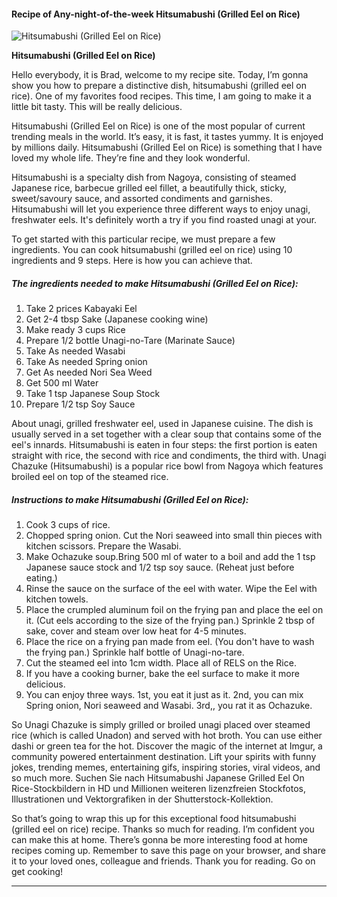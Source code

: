             

#### Recipe of Any-night-of-the-week Hitsumabushi (Grilled Eel on Rice)

![Hitsumabushi (Grilled Eel on Rice)](https://img-global.cpcdn.com/recipes/7b6e1be6794c77e6/751x532cq70/hitsumabushi-grilled-eel-on-rice-recipe-main-photo.jpg)

**Hitsumabushi (Grilled Eel on Rice)**

Hello everybody, it is Brad, welcome to my recipe site. Today, I’m gonna show you how to prepare a distinctive dish, hitsumabushi (grilled eel on rice). One of my favorites food recipes. This time, I am going to make it a little bit tasty. This will be really delicious.

Hitsumabushi (Grilled Eel on Rice) is one of the most popular of current trending meals in the world. It’s easy, it is fast, it tastes yummy. It is enjoyed by millions daily. Hitsumabushi (Grilled Eel on Rice) is something that I have loved my whole life. They’re fine and they look wonderful.

Hitsumabushi is a specialty dish from Nagoya, consisting of steamed Japanese rice, barbecue grilled eel fillet, a beautifully thick, sticky, sweet/savoury sauce, and assorted condiments and garnishes. Hitsumabushi will let you experience three different ways to enjoy unagi, freshwater eels. It's definitely worth a try if you find roasted unagi at your.

To get started with this particular recipe, we must prepare a few ingredients. You can cook hitsumabushi (grilled eel on rice) using 10 ingredients and 9 steps. Here is how you can achieve that.

##### The ingredients needed to make Hitsumabushi (Grilled Eel on Rice):

1.  Take 2 prices Kabayaki Eel
2.  Get 2-4 tbsp Sake (Japanese cooking wine)
3.  Make ready 3 cups Rice
4.  Prepare 1/2 bottle Unagi-no-Tare (Marinate Sauce)
5.  Take As needed Wasabi
6.  Take As needed Spring onion
7.  Get As needed Nori Sea Weed
8.  Get 500 ml Water
9.  Take 1 tsp Japanese Soup Stock
10.  Prepare 1/2 tsp Soy Sauce

About unagi, grilled freshwater eel, used in Japanese cuisine. The dish is usually served in a set together with a clear soup that contains some of the eel's innards. Hitsumabushi is eaten in four steps: the first portion is eaten straight with rice, the second with rice and condiments, the third with. Unagi Chazuke (Hitsumabushi) is a popular rice bowl from Nagoya which features broiled eel on top of the steamed rice.

##### Instructions to make Hitsumabushi (Grilled Eel on Rice):

1.  Cook 3 cups of rice.
2.  Chopped spring onion. Cut the Nori seaweed into small thin pieces with kitchen scissors. Prepare the Wasabi.
3.  Make Ochazuke soup.Bring 500 ml of water to a boil and add the 1 tsp Japanese sauce stock and 1/2 tsp soy sauce. (Reheat just before eating.)
4.  Rinse the sauce on the surface of the eel with water. Wipe the Eel with kitchen towels.
5.  Place the crumpled aluminum foil on the frying pan and place the eel on it. (Cut eels according to the size of the frying pan.) Sprinkle 2 tbsp of sake, cover and steam over low heat for 4-5 minutes.
6.  Place the rice on a frying pan made from eel. (You don't have to wash the frying pan.) Sprinkle half bottle of Unagi-no-tare.
7.  Cut the steamed eel into 1cm width. Place all of RELS on the Rice.
8.  If you have a cooking burner, bake the eel surface to make it more delicious.
9.  You can enjoy three ways. 1st, you eat it just as it. 2nd, you can mix Spring onion, Nori seaweed and Wasabi. 3rd,, you rat it as Ochazuke.

So Unagi Chazuke is simply grilled or broiled unagi placed over steamed rice (which is called Unadon) and served with hot broth. You can use either dashi or green tea for the hot. Discover the magic of the internet at Imgur, a community powered entertainment destination. Lift your spirits with funny jokes, trending memes, entertaining gifs, inspiring stories, viral videos, and so much more. Suchen Sie nach Hitsumabushi Japanese Grilled Eel On Rice-Stockbildern in HD und Millionen weiteren lizenzfreien Stockfotos, Illustrationen und Vektorgrafiken in der Shutterstock-Kollektion.

So that’s going to wrap this up for this exceptional food hitsumabushi (grilled eel on rice) recipe. Thanks so much for reading. I’m confident you can make this at home. There’s gonna be more interesting food at home recipes coming up. Remember to save this page on your browser, and share it to your loved ones, colleague and friends. Thank you for reading. Go on get cooking!

* * *